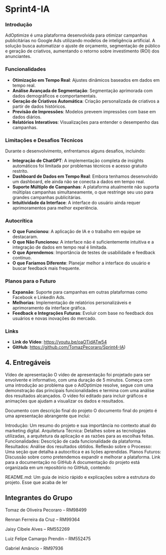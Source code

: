 # Sprint4-IA

### Introdução
AdOptimize é uma plataforma desenvolvida para otimizar campanhas publicitárias no Google Ads utilizando modelos de inteligência artificial. A solução busca automatizar o ajuste de orçamento, segmentação de público e geração de criativos, aumentando o retorno sobre investimento (ROI) dos anunciantes.

### Funcionalidades
- **Otimização em Tempo Real**: Ajustes dinâmicos baseados em dados em tempo real.
- **Análise Avançada de Segmentação**: Segmentação aprimorada com dados demográficos e comportamentais.
- **Geração de Criativos Automática**: Criação personalizada de criativos a partir de dados históricos.
- **Previsão de Impressões**: Modelos preveem impressões com base em dados diários.
- **Relatórios Interativos**: Visualizações para entender o desempenho das campanhas.

### Limitações e Desafios Técnicos
Durante o desenvolvimento, enfrentamos alguns desafios, incluindo:
- **Integração de ChatGPT**: A implementação completa de insights automáticos foi limitada por problemas técnicos e acesso gratuito restrito.
- **Dashboard de Dados em Tempo Real**: Embora tenhamos desenvolvido um dashboard, ele ainda não se conecta a dados em tempo real.
- **Suporte Múltiplo de Campanhas**: A plataforma atualmente não suporta múltiplas campanhas simultaneamente, o que restringe seu uso para grandes campanhas publicitárias.
- **Intuitividade da Interface**: A interface do usuário ainda requer aprimoramentos para melhor experiência.

### Autocrítica
- **O que Funcionou**: A aplicação de IA e o trabalho em equipe se destacaram.
- **O que Não Funcionou**: A interface não é suficientemente intuitiva e a integração de dados em tempo real é limitada.
- **O que Aprendemos**: Importância de testes de usabilidade e feedback contínuo.
- **O que Faríamos Diferente**: Planejar melhor a interface do usuário e buscar feedback mais frequente.

### Planos para o Futuro
- **Expansão**: Suporte para campanhas em outras plataformas como Facebook e LinkedIn Ads.
- **Melhorias**: Implementação de relatórios personalizáveis e aprimoramento da interface gráfica.
- **Feedback e Integrações Futuras**: Evoluir com base no feedback dos usuários e novas inovações do mercado.

### Links
- **Link do Vídeo**:  https://youtu.be/oaOTidATw54
- **GitHub**: https://github.com/TomazPecoraro/Sprint4-IA)


## 4. Entregáveis
Vídeo de apresentação O vídeo de apresentação foi projetado para ser envolvente e informativo, com uma duração de 5 minutos. Começa com uma introdução ao problema que o AdOptimize resolve, segue com uma demonstração das principais funcionalidades e termina com uma análise dos resultados alcançados. O vídeo foi editado para incluir gráficos e animações que ajudam a visualizar os dados e resultados.

Documento com descrição final do projeto O documento final do projeto é uma apresentação abrangente que inclui:

Introdução: Um resumo do projeto e sua importância no contexto atual do marketing digital.
Arquitetura Técnica: Detalhes sobre as tecnologias utilizadas, a arquitetura da aplicação e as razões para as escolhas feitas.
Funcionalidades: Descrição de cada funcionalidade da plataforma.
Resultados: Análise dos resultados obtidos.
Reflexão sobre o Processo: Uma seção que detalha a autocrítica e as lições aprendidas.
Planos Futuros: Discussão sobre como pretendemos expandir e melhorar a plataforma.
Link para a documentação no GitHub A documentação do projeto está organizada em um repositório no GitHub, contendo:

README.md: Um guia de início rápido e explicações sobre a estrutura do projeto.
Esse que acaba de ler

## Integrantes do Grupo
Tomaz de Oliveira Pecoraro – RM98499

Rennan Ferreira da Cruz – RM99364

Jaisy Cibele Alves – RM552269

Luiz Felipe Camargo Prendin – RM552475

Gabriel Amâncio - RM97936
